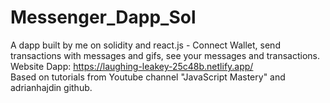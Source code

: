 # Messenger_Dapp_Sol
A dapp built by me on solidity and react.js - Connect Wallet, send transactions with messages and gifs, see your messages and transactions. <br /> Website Dapp: https://laughing-leakey-25c48b.netlify.app/ <br /> Based on tutorials from Youtube channel "JavaScript Mastery" and adrianhajdin github.
